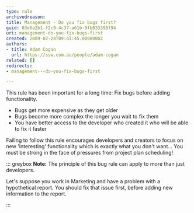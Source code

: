 ```yaml
---
type: rule
archivedreason: 
title: Management - Do you fix bugs first?
guid: 03e6a2b1-f2c9-4c37-a61b-9fb033398f94
uri: management-do-you-fix-bugs-first
created: 2009-02-28T09:43:45.0000000Z
authors:
- title: Adam Cogan
  url: https://ssw.com.au/people/adam-cogan
related: []
redirects:
- management---do-you-fix-bugs-first

---
```


This rule has been important for a long time: Fix bugs before adding functionality.

* Bugs get more expensive as they get older
* Bugs become more complex the longer you wait to fix them
* You have better access to the developer who created it who will be able to fix it faster


<!--endintro-->

Failing to follow this rule encourages developers and creators to focus on new 'interesting' functionality which is exactly what you don't want...
You must be strong in the face of pressures from project plan scheduling!


::: greybox
 **Note:** The principle of this bug rule can apply to more than just developers.

Let's suppose you work in Marketing and have a problem with a hypothetical report. You should fix that issue first, before adding new information to the report.

:::
